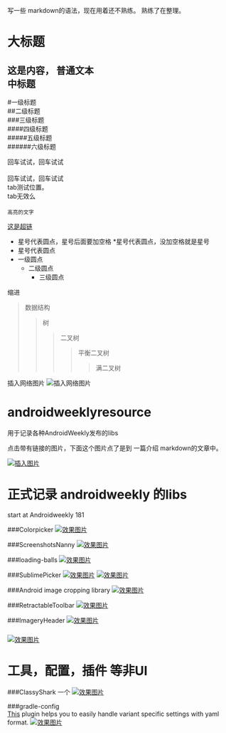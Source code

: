 写一些 markdown的语法，现在用着还不熟练。 熟练了在整理。

大标题
===========
这是内容， 普通文本<br/>
中标题
-----------

#一级标题  
##二级标题  
###三级标题  
####四级标题  
#####五级标题  
######六级标题  

回车试试，回车试试<br/><br/>
回车试试，回车试试<br/>
    tab测试位置。<br/>
    tab无效么<br/>
<br/>
`高亮的文字`<br/>

[这是超链](http://blog.csdn.net/guodongxiaren "鼠标悬停") <br/>

* 星号代表圆点，星号后面要加空格
*星号代表圆点，没加空格就是星号
* 星号代表圆点
* 一级圆点
  * 二级圆点
    * 三级圆点

缩进
>数据结构  
>>树  
>>>二叉树  
>>>>平衡二叉树  
>>>>>满二叉树  

插入网络图片
![插入网络图片](https://github.com/christophesmet/colorpicker/blob/master/video_example.gif) 

# androidweeklyresource
用于记录各种AndroidWeekly发布的libs

点击带有链接的图片，下面这个图片点了是到 一篇介绍 markdown的文章中。

[![插入图片](https://github.com/christophesmet/colorpicker/blob/master/video_example.gif)](http://blog.csdn.net/kaitiren/article/details/38513715)

正式记录 androidweekly  的libs 
=================================================================
start at Androidweekly 181

###Colorpicker
[![效果图片](https://github.com/christophesmet/colorpicker/blob/master/video_example.gif)](https://github.com/christophesmet/colorpicker?utm_source=Android+Weekly&utm_campaign=15ee59bb7a-Android_Weekly_181&utm_medium=email&utm_term=0_4eb677ad19-15ee59bb7a-337852909)

###ScreenshotsNanny
[![效果图片](https://cloud.githubusercontent.com/assets/352956/11276098/e8e25434-8ee0-11e5-9685-df75085859e6.png)](https://github.com/thyrlian/ScreenshotsNanny?utm_source=Android+Weekly&utm_campaign=15ee59bb7a-Android_Weekly_181&utm_medium=email&utm_term=0_4eb677ad19-15ee59bb7a-337852909)

###loading-balls
[![效果图片](https://github.com/glomadrian/loading-balls/blob/master/art/3.gif)](https://github.com/glomadrian/loading-balls?utm_source=Android+Weekly&utm_campaign=15ee59bb7a-Android_Weekly_181&utm_medium=email&utm_term=0_4eb677ad19-15ee59bb7a-337852909)

###SublimePicker
[![效果图片](https://github.com/vikramkakkar/SublimePicker/blob/master/img/date_picker.png?raw=true)](https://github.com/vikramkakkar/SublimePicker?utm_source=Android+Weekly&utm_campaign=15ee59bb7a-Android_Weekly_181&utm_medium=email&utm_term=0_4eb677ad19-15ee59bb7a-337852909)
[![效果图片](https://github.com/vikramkakkar/SublimePicker/blob/master/img/time_picker.png?raw=true)](https://github.com/vikramkakkar/SublimePicker?utm_source=Android+Weekly&utm_campaign=15ee59bb7a-Android_Weekly_181&utm_medium=email&utm_term=0_4eb677ad19-15ee59bb7a-337852909)

###Android image cropping library 
[![效果图片](https://github.com/lyft/scissors/blob/master/art/demo.gif)](https://github.com/lyft/scissors?utm_source=Android+Weekly&utm_campaign=15ee59bb7a-Android_Weekly_181&utm_medium=email&utm_term=0_4eb677ad19-15ee59bb7a-337852909)

###RetractableToolbar
[![效果图片](https://camo.githubusercontent.com/a602b0cdf643d63a1903dccca209b4ff99530b5d/687474703a2f2f692e67697068792e636f6d2f336f456475546950744a47473951323358712e676966)](https://github.com/michelelacorte/RetractableToolbar?utm_source=Android+Weekly&utm_campaign=15ee59bb7a-Android_Weekly_181&utm_medium=email&utm_term=0_4eb677ad19-15ee59bb7a-337852909)

###ImageryHeader
[![效果图片](https://camo.githubusercontent.com/d5bb4ddb19127dac1c90b626dc8bc8bd0e7d5672/687474703a2f2f322e62702e626c6f6773706f742e636f6d2f2d6552317277335830626e342f55395f45767a47593133492f41414141414141414174772f3343716f4c5067627448592f733634302f7375726661636532622e676966)](https://github.com/YukiMatsumura/ImageryHeader)

###
[![效果图片]()]()




工具，配置，插件 等非UI
======================================================================================================================================
###ClassyShark 一个
[![效果图片](https://github.com/google/android-classyshark/blob/master/Resources/ClassySharkAnimated.gif)](https://github.com/google/android-classyshark?utm_source=Android+Weekly&utm_campaign=15ee59bb7a-Android_Weekly_181&utm_medium=email&utm_term=0_4eb677ad19-15ee59bb7a-337852909)

###gradle-config  
[This](https://github.com/tmiyamon/gradle-config?utm_source=Android+Weekly&utm_campaign=15ee59bb7a-Android_Weekly_181&utm_medium=email&utm_term=0_4eb677ad19-15ee59bb7a-337852909) plugin helps you to easily handle variant specific settings with yaml format.
[![效果图片]()](https://github.com/tmiyamon/gradle-config?utm_source=Android+Weekly&utm_campaign=15ee59bb7a-Android_Weekly_181&utm_medium=email&utm_term=0_4eb677ad19-15ee59bb7a-337852909)



